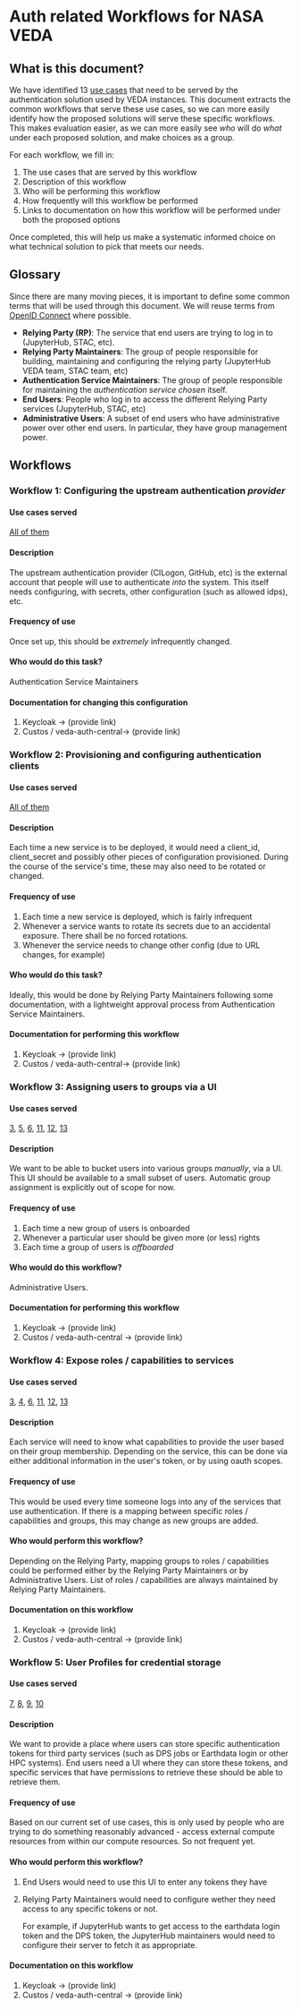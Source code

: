 # Auth related Workflows for NASA VEDA

## What is this document?

We have identified 13 [use cases](https://github.com/NASA-IMPACT/veda-auth-central/labels/use%20case) that need to be served by the authentication solution used by VEDA instances. This document extracts the common workflows that serve these use cases, so we can more easily identify how the proposed solutions will serve these specific workflows. This makes evaluation easier, as we can more easily see *who* will do *what* under each proposed solution, and make choices as a group.

For each workflow, we fill in:

1. The use cases that are served by this workflow
2. Description of this workflow
3. Who will be performing this workflow
4. How frequently will this workflow be performed
5. Links to documentation on how this workflow will be performed under both the proposed options

Once completed, this will help us make a systematic informed choice on what technical solution to pick that meets our needs.

## Glossary

Since there are many moving pieces, it is important to define some common terms that will be used through this document. We will reuse terms from [OpenID Connect](https://openid.net/specs/openid-connect-core-1_0.html#Terminology) where possible.

- **Relying Party (RP)**: The service that end users are trying to log in to (JupyterHub, STAC, etc).
- **Relying Party Maintainers**: The group of people responsible for building, maintaining and configuring the relying party (JupyterHub VEDA team, STAC team, etc)
- **Authentication Service Maintainers**: The group of people responsible for maintaining the *authentication service chosen* itself.
- **End Users**: People who log in to access the different Relying Party services (JupyterHub, STAC, etc)
- **Administrative Users**: A subset of end users who have administrative power over other end users. In particular, they have group management power.

## Workflows

### Workflow 1: Configuring the upstream authentication *provider*

#### Use cases served

[All of them](https://github.com/NASA-IMPACT/veda-auth-central/labels/use%20case)

#### Description

The upstream authentication provider (CILogon, GitHub, etc) is the external account that people will use to authenticate *into* the system. This itself needs configuring, with secrets, other configuration (such as allowed idps), etc.

#### Frequency of use

Once set up, this should be *extremely* infrequently changed.

#### Who would do this task?

Authentication Service Maintainers

#### Documentation for changing this configuration

1. Keycloak -> (provide link)
2. Custos / veda-auth-central-> (provide link)

### Workflow 2: Provisioning and configuring authentication clients

#### Use cases served

[All of them](https://github.com/NASA-IMPACT/veda-auth-central/labels/use%20case)

#### Description

Each time a new service is to be deployed, it would need a client_id,
client_secret and possibly other pieces of configuration provisioned. During the course of the service's time, these may also need to be rotated or changed.

#### Frequency of use

1. Each time a new service is deployed, which is fairly infrequent
2. Whenever a service wants to rotate its secrets due to an accidental exposure. There shall be no forced rotations.
3. Whenever the service needs to change other config (due to URL changes, for example)

#### Who would do this task?

Ideally, this would be done by Relying Party Maintainers following some documentation, with a lightweight approval process from Authentication Service Maintainers.

#### Documentation for performing this workflow

1. Keycloak -> (provide link)
2. Custos / veda-auth-central-> (provide link)

### Workflow 3: Assigning users to groups via a UI

#### Use cases served

[3](https://github.com/NASA-IMPACT/veda-auth-central/issues/125), 
[5](https://github.com/NASA-IMPACT/veda-auth-central/issues/127), 
[6](https://github.com/NASA-IMPACT/veda-auth-central/issues/128), 
[11](https://github.com/NASA-IMPACT/veda-auth-central/issues/133), 
[12](https://github.com/NASA-IMPACT/veda-auth-central/issues/134), 
[13](https://github.com/NASA-IMPACT/veda-auth-central/issues/135)

#### Description

We want to be able to bucket users into various groups *manually*, via a UI. This UI should be available to a small subset of users. Automatic group assignment is explicitly out of scope for now.

#### Frequency of use

1. Each time a new group of users is onboarded
2. Whenever a particular user should be given more (or less) rights
3. Each time a group of users is *offboarded*

#### Who would do this workflow?

Administrative Users.

#### Documentation for performing this workflow

1. Keycloak -> (provide link)
2. Custos / veda-auth-central -> (provide link)

### Workflow 4: Expose roles / capabilities to services

#### Use cases served

[3](https://github.com/NASA-IMPACT/veda-auth-central/issues/125), 
[4](https://github.com/NASA-IMPACT/veda-auth-central/issues/126), 
[6](https://github.com/NASA-IMPACT/veda-auth-central/issues/128), 
[11](https://github.com/NASA-IMPACT/veda-auth-central/issues/133), 
[12](https://github.com/NASA-IMPACT/veda-auth-central/issues/134), 
[13](https://github.com/NASA-IMPACT/veda-auth-central/issues/135)

#### Description

Each service will need to know what capabilities to provide the user based on their group membership. Depending on the service, this can be done via either additional information in the user's token, or by using oauth scopes.

#### Frequency of use

This would be used every time someone logs into any of the services that use authentication. If there is a mapping between specific roles / capabilities and groups, this may change as new groups are added.

#### Who would perform this workflow?

Depending on the Relying Party, mapping groups to roles / capabilities could be performed either by the Relying Party Maintainers or by Administrative Users. List of roles / capabilities are always maintained by Relying Party Maintainers.

#### Documentation on this workflow

1. Keycloak -> (provide link)
2. Custos / veda-auth-central -> (provide link)


### Workflow 5: User Profiles for credential storage

#### Use cases served

[7](https://github.com/NASA-IMPACT/veda-auth-central/issues/129), 
[8](https://github.com/NASA-IMPACT/veda-auth-central/issues/130), 
[9](https://github.com/NASA-IMPACT/veda-auth-central/issues/131), 
[10](https://github.com/NASA-IMPACT/veda-auth-central/issues/132)

#### Description

We want to provide a place where users can store specific authentication tokens for third party services (such as DPS jobs or Earthdata login or other HPC systems). End users need a UI where they can store these tokens, and specific services that have permissions to retrieve these should be able to retrieve them.

#### Frequency of use

Based on our current set of use cases, this is only used by people who are trying to do something reasonably advanced - access external compute resources from within our compute resources. So not frequent yet.

#### Who would perform this workflow?

1. End Users would need to use this UI to enter any tokens they have
2. Relying Party Maintainers would need to configure wether they need access to any specific tokens or not.

   For example, if JupyterHub wants to get access to the earthdata login token and the DPS token, the JupyterHub
   maintainers would need to configure their server to fetch it as appropriate.

#### Documentation on this workflow

1. Keycloak -> (provide link)
2. Custos / veda-auth-central -> (provide link)
